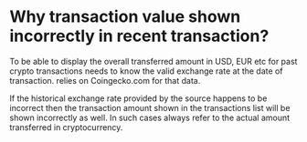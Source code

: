 # Why transaction value shown incorrectly in recent transaction?

To be able to display the overall transferred amount in USD, EUR etc for past crypto transactions needs to know the valid exchange rate at the date of transaction. relies on Coingecko.com for that data.

If the historical exchange rate provided by the source happens to be incorrect then the transaction amount shown in the transactions list will be shown incorrectly as well. In such cases always refer to the actual amount transferred in cryptocurrency.
